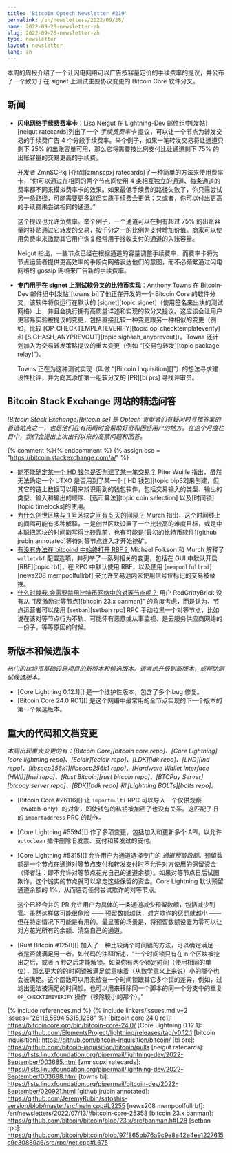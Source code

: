 ```yaml
---
title: 'Bitcoin Optech Newsletter #219'
permalink: /zh/newsletters/2022/09/28/
name: 2022-09-28-newsletter-zh
slug: 2022-09-28-newsletter-zh
type: newsletter
layout: newsletter
lang: zh
---
```


本周的周报介绍了一个让闪电网络可以广告按容量定价的手续费率的提议，并公布了一个致力于在 signet 上测试主要协议变更的 Bitcoin Core 软件分叉。

## 新闻

- **<!--ln-fee-ratecards-->闪电网络手续费费率卡**：Lisa Neigut 在 Lightning-Dev 邮件组中[发帖][neigut ratecards]列出了一个 *手续费费率卡* 提议，可以让一个节点为转发交易的手续费广告 4 个分段手续费率。举个例子，如果一笔转发交易将让通道只剩下 25% 的出账容量可用，那么它将需要按比例支付比让通道剩下 75% 的出账容量的交易更高的手续费。

    开发者 ZmnSCPxj [介绍][zmnscpxj ratecards]了一种简单的方法来使用费率卡，“你可以通过在相同的两个节点间使用 4 条相互独立的通道、每条通道的费率都不同来模拟费率卡的效果。如果最低手续费的路径失败了，你只需尝试另一条路径，可能需要更多跳但实质手续费会更低；又或者，你可以付出更高的手续费来尝试相同的通道。”

    这个提议也允许负费率。举个例子，一个通道可以在拥有超过 75% 的出账容量时补贴通过它转发的交易，按千分之一的比例为支付增加价值。商家可以使用负费率来激励其它用户恢复经常用于接收支付的通道的入账容量。

    Neigut 指出，一些节点已经在根据通道的容量调整手续费率，而费率卡将为节点运营者提供更高效率的手段向网络表达他们的意图，而不必频繁通过闪电网络的 gossip 网络来广告新的手续费率。

- **<!--bitcoin-implementation-designed-for-testing-soft-forks-on-signet-->专门用于在 signet 上测试软分叉的比特币实现**：Anthony Towns 在 Bitcoin-Dev 邮件组中[发帖][towns bi]了他正在开发的一个 Bitcoin Core 的软件分叉，该软件将仅运行在默认的 [signet][topic signet]（使用签名来出块的测试网络）上，并且会执行拥有高质量详述和实现的软分叉提议。这应该会让用户更容易实验被提议的变更，包括直接比较一种变更跟另一种相似的变更（例如，比较 [OP_CHECKTEMPLATEVERIFY][topic op_checktemplateverify] 和 [SIGHASH_ANYPREVOUT][topic sighash_anyprevout]）。Towns 还计划加入为交易转发策略提议的重大变更（例如 “[交易包转发][topic package relay]”）。

    Towns 正在为这种测试实现（叫做 “[Bitcoin Inquisition][]”）的想法寻求建设性批评，并为向其添加第一组软分叉的 [PR][bi prs] 寻找评审员。

## Bitcoin Stack Exchange 网站的精选问答

*[Bitcoin Stack Exchange][bitcoin.se] 是 Optech 贡献者们有疑问时寻找答案的首选站点之一，也是他们在有闲暇时会帮助好奇和困惑用户的地方。在这个月度栏目中，我们会提出上次出刊以来的高票问题和回答。*

{% comment %}<!-- https://bitcoin.stackexchange.com/search?tab=votes&q=created%3a1m..%20is%3aanswer -->{% endcomment %}
{% assign bse = "https://bitcoin.stackexchange.com/a/" %}

- [<!--is-it-possible-to-determine-whether-an-hd-wallet-was-used-to-create-a-given-transaction-->能不能确定某一个 HD 钱包是否创建了某一笔交易？]({{bse}}115311) Piter Wuille 指出，虽然无法确定一个 UTXO 是否用到了某一个 [ HD 钱包][topic bip32]来创建，但其它的链上数据可以用来辨识用到的钱包软件，包括交易输入的类型、输出的类型、输入和输出的顺序、[选币算法][topic coin selection] 以及[时间锁][topic timelocks]的使用。
- [<!--why-is-there-a-5day-gap-between-the-genesis-block-and-block-1-->为什么创世区块与 1 号区块之间有 5 天的间隔？]({{bse}}115344) Murch 指出，这个时间线上的间隔可能有多种解释，一是创世区块设置了一个比较高的难度目标，或是中本聪把区块的时间戳写得比较靠前，也有可能是[最初的比特币软件][github jrubin annotated]等待对等节点连入才开始挖矿。
- [<!--is-it-possible-to-set-rbf-as-alwayson-in-bitcoind-->有没有办法在 bitcoind 中始终打开 RBF？]({{bse}}115360) Michael Folkson 和 Murch 解释了 ` walletrbf ` 配置选项，并列举了一系列相关的变更，包括在 GUI 中默认开启 [RBF][topic rbf]，在 RPC 中默认使用 RBF，以及使用 [`mempoolfullrbf`][news208 mempoolfullrbf] 来允许交易池内未使用信号位标记的交易被替换。
- [<!--why-would-i-need-to-ban-peer-nodes-on-the-bitcoin-network-->什么时候我 会需要禁用比特币网络中的对等节点呢？]({{bse}}115183) 用户 RedGrittyBrick 没有从 “[反激励对等节点][bitcoin 23.x banman]” 的角度考虑，而是认为，节点运营者可以使用 [`setban`][setban rpc] RPC 手动拉黑一个对等节点，比如说在该对等节点行为不轨、可能怀有恶意或从事监视、是云服务供应商网络的一份子，等等原因的时候。

## 新版本和候选版本

*热门的比特币基础设施项目的新版本和候选版本。请考虑升级到新版本，或帮助测试候选版本。*

- [Core Lightning 0.12.1][] 是一个维护性版本，包含了多个 bug 修复。
- [Bitcoin Core 24.0 RC1][] 是这个网络中最常用的全节点实现的下一个版本的第一个候选版本。

## 重大的代码和文档变更

*本周出现重大变更的有：[Bitcoin Core][bitcoin core repo]、[Core Lightning][core lightning repo]、[Eclair][eclair repo]、[LDK][ldk repo]、[LND][lnd repo]、[libsecp256k1][libsecp256k1 repo]、[Hardware Wallet Interface (HWI)][hwi repo]、[Rust Bitcoin][rust bitcoin repo]、[BTCPay Server][btcpay server repo]、[BDK][bdk repo] 和 [Lightning BOLTs][bolts repo]。*

- [Bitcoin Core #26116][] 让 ` importmulti ` RPC 可以导入一个仅供观察（watch-only）的对象，即使钱包的私钥被加密了也没有关系。这匹配了旧的 ` importaddress ` PRC 的动作。

- [Core Lightning #5594][] 作了多项变更，包括加入和更新多个 API，以允许 ` autoclean ` 插件删除旧发票、支付和转发过的支付。

- [Core Lightning #5315][] 允许用户为通道选择专门的 *通道预留数额*。预留数额是一个节点在通道对等节点支付和转发支付时不允许对方使用的保留资金（译者注：即不允许对等节点花光自己的通道余额）。如果对等节点日后试图欺诈，这个诚实的节点就可以拿走这些保留的资金。Core Lightning 默认预留通道余额的 1%，从而惩罚任何尝试欺诈的对等节点。

    这个已经合并的 PR 允许用户为具体的一条通道减少预留数额，包括减少到零。虽然这样做可能很危险 —— 预留数额越低，对方欺诈的惩罚就越小 —— 但在特定情况下可能是有用的。最显著的场景是，将预留数额设置为零可以让对方花光所有的余额、清空自己的通道。

- [Rust Bitcoin #1258][] 加入了一种比较两个时间锁的方法，可以确定满足一者是否就满足另一者。如代码的注释所述，“一个时间锁只有在 n 个区块被挖出之后，或者 n 秒之后才能解锁。如果你有两个锁定时间（使用相同的单位），那么更大的的时间锁被满足就意味着（从数学意义上来说）小的哪个也会被满足。这个函数可以用来检查一个时间锁跟其它多个锁的差异，例如，过滤出无法被满足的时间锁。也可以用来移除同一个脚本的同一个分支中的重复 ` OP_CHECKTIMEVERIFY ` 操作（移除较小的那个）。”

{% include references.md %}
{% include linkers/issues.md v=2 issues="26116,5594,5315,1258" %}
[bitcoin core 24.0 rc1]: https://bitcoincore.org/bin/bitcoin-core-24.0/
[Core Lightning 0.12.1]: https://github.com/ElementsProject/lightning/releases/tag/v0.12.1
[bitcoin inquisition]: https://github.com/bitcoin-inquisition/bitcoin/
[bi prs]: https://github.com/bitcoin-inquisition/bitcoin/pulls
[neigut ratecards]: https://lists.linuxfoundation.org/pipermail/lightning-dev/2022-September/003685.html
[zmnscpxj ratecards]: https://lists.linuxfoundation.org/pipermail/lightning-dev/2022-September/003688.html
[towns bi]: https://lists.linuxfoundation.org/pipermail/bitcoin-dev/2022-September/020921.html
[github jrubin annotated]: https://github.com/JeremyRubin/satoshis-version/blob/master/src/main.cpp#L2255
[news208 mempoolfullrbf]: /en/newsletters/2022/07/13/#bitcoin-core-25353
[bitcoin 23.x banman]: https://github.com/bitcoin/bitcoin/blob/23.x/src/banman.h#L28
[setban rpc]: https://github.com/bitcoin/bitcoin/blob/97f865bb76a9c9e8e42e4ee1227615c9c30889a6/src/rpc/net.cpp#L675
